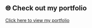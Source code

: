 ## 🌐 Check out my portfolio  
[Click here to view my portfolio](https://rutujakarne22.github.io/Portfolio/)
 
